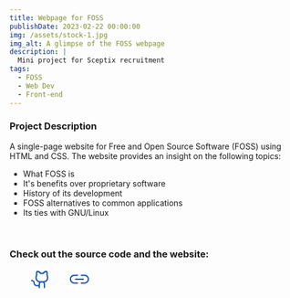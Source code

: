 ```yaml
---
title: Webpage for FOSS 
publishDate: 2023-02-22 00:00:00
img: /assets/stock-1.jpg
img_alt: A glimpse of the FOSS webpage
description: |
  Mini project for Sceptix recruitment
tags:
  - FOSS
  - Web Dev
  - Front-end
---
```


### Project Description

A single-page website for Free and Open Source Software (FOSS) using HTML and CSS. The website provides an insight on the following topics:

- What FOSS is
- It's benefits over proprietary software
- History of its development
- FOSS alternatives to common applications
- Its ties with GNU/Linux

<br>

### Check out the source code and the website:
<a href="https://github.com/heharsabrina/sceptix-recruitment" target="_blank"><svg xmlns="http://www.w3.org/2000/svg" width="37" height="36" fill="#000000" viewBox="0 0 256 256" style="background: white;fill: #0f52ba;outline: 1px solid white; border-radius: 25%; margin-left: 37px; margin-right: 30px;"><path d="M208.31,75.68A59.78,59.78,0,0,0,202.93,28,8,8,0,0,0,196,24a59.75,59.75,0,0,0-48,24H124A59.75,59.75,0,0,0,76,24a8,8,0,0,0-6.93,4,59.78,59.78,0,0,0-5.38,47.68A58.14,58.14,0,0,0,56,104v8a56.06,56.06,0,0,0,48.44,55.47A39.8,39.8,0,0,0,96,192v8H72a24,24,0,0,1-24-24A40,40,0,0,0,8,136a8,8,0,0,0,0,16,24,24,0,0,1,24,24,40,40,0,0,0,40,40H96v16a8,8,0,0,0,16,0V192a24,24,0,0,1,48,0v40a8,8,0,0,0,16,0V192a39.8,39.8,0,0,0-8.44-24.53A56.06,56.06,0,0,0,216,112v-8A58.14,58.14,0,0,0,208.31,75.68ZM200,112a40,40,0,0,1-40,40H112a40,40,0,0,1-40-40v-8a41.74,41.74,0,0,1,6.9-22.48A8,8,0,0,0,80,73.83a43.81,43.81,0,0,1,.79-33.58,43.88,43.88,0,0,1,32.32,20.06A8,8,0,0,0,119.82,64h32.35a8,8,0,0,0,6.74-3.69,43.87,43.87,0,0,1,32.32-20.06A43.81,43.81,0,0,1,192,73.83a8.09,8.09,0,0,0,1,7.65A41.72,41.72,0,0,1,200,104Z"></path></svg></a><a href="https://sceptix-recruitment.vercel.app/" target="_blank"><svg xmlns="http://www.w3.org/2000/svg" width="37" height="36" fill="#000000" viewBox="0 0 256 256" style="background: white;fill: #0f52ba;outline: 1px solid white; border-radius: 25%;"><path d="M80,120h96a8,8,0,0,1,0,16H80a8,8,0,0,1,0-16Zm24,48H64a40,40,0,0,1,0-80h40a8,8,0,0,0,0-16H64a56,56,0,0,0,0,112h40a8,8,0,0,0,0-16Zm88-96H152a8,8,0,0,0,0,16h40a40,40,0,0,1,0,80H152a8,8,0,0,0,0,16h40a56,56,0,0,0,0-112Z"></path></svg></a>